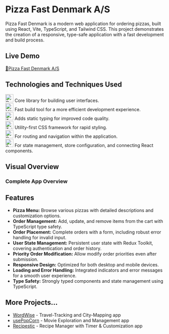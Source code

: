 # Pizza Fast Denmark A/S

Pizza Fast Denmark is a modern web application for ordering pizzas, built using React, Vite, TypeScript, and Tailwind CSS. This project demonstrates the creation of a responsive, type-safe application with a fast development and build process.

## Live Demo

[🍕Pizza Fast Denmark A/S](https://pizza-fast-shop-ten.vercel.app/)

## Technologies and Techniques Used

[<img alt="React" src="https://img.shields.io/badge/-React-45b8d8?style=flat-square&logo=react&logoColor=white" height="25">](https://reactjs.org/) Core library for building user interfaces.  
[<img alt="Vite" src="https://img.shields.io/badge/-Vite-646CFF?style=flat-square&logo=vite&logoColor=white" height="25">](https://vitejs.dev/) Fast build tool for a more efficient development experience.  
[<img alt="TypeScript" src="https://img.shields.io/badge/-TypeScript-007ACC?style=flat-square&logo=typescript&logoColor=white" height="25">](https://www.typescriptlang.org/) Adds static typing for improved code quality.  
[<img alt="Tailwind CSS" src="https://img.shields.io/badge/-Tailwind_CSS-38B2AC?style=flat-square&logo=tailwind-css&logoColor=white" height="25">](https://tailwindcss.com/) Utility-first CSS framework for rapid styling.  
[<img alt="React Router" src="https://img.shields.io/badge/-React_Router-CA4245?style=flat-square&logo=react-router&logoColor=white" height="25">](https://reactrouter.com/) For routing and navigation within the application.  
[<img alt="Redux Toolkit & React Redux" src="https://img.shields.io/badge/-Redux_Toolkit-764ABC?style=flat-square&logo=redux&logoColor=white" height="25">](https://redux.js.org/) For state management, store configuration, and connecting React components.

## Visual Overview

### Complete App Overview

## Features

- **Pizza Menu:** Browse various pizzas with detailed descriptions and customization options.
- **Order Management:** Add, update, and remove items from the cart with TypeScript type safety.
- **Order Placement:** Complete orders with a form, including robust error handling for invalid input.
- **User State Management:** Persistent user state with Redux Toolkit, covering authentication and order history.
- **Priority Order Modification:** Allow modify order priorities even after submission.
- **Responsive Design:** Optimized for both desktop and mobile devices.
- **Loading and Error Handling:** Integrated indicators and error messages for a smooth user experience.
- **Type Safety:** Strongly typed components and state management using TypeScript.

## More Projects...

- [WordWise](https://github.com/YuejiaoShi/WordWise/) - Travel-Tracking and City-Mapping app
- [usePopCorn](https://github.com/YuejiaoShi/movie-app) - Movie Exploration and Management app
- [Recipestic](https://github.com/YuejiaoShi/recipe-app) - Recipe Manager with Timer & Customization app
